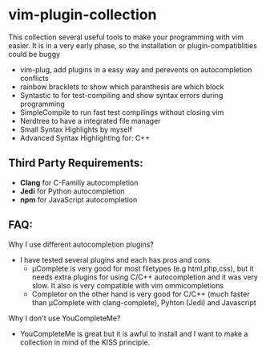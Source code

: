 # vim-plugin-collection

This collection several useful tools to make your programming with vim easier.
It is in a very early phase, so the installation or plugin-compatiblities could be buggy

* vim-plug, add plugins in a easy way and perevents on autocompletion conflicts
* rainbow bracklets to show which paranthesis are which block 
* Syntastic to for test-compiling and show syntax errors during programming
* SimpleCompile to run fast test compilings without closing vim
* Nerdtree to have a integrated file manager 
* Small Syntax Highlights by myself
* Advanced Syntax Highlighting for: C++

## Third Party Requirements:
* __Clang__ for C-Familiy autocompletion
* __Jedi__ for Python autocompletion
* __npm__ for JavaScript autocompletion 


## FAQ:

Why I use different autocompletion plugins?
* I have tested several plugins and each has pros and cons.
  * µComplete is very good for most filetypes (e.g html,php,css), but it needs extra plugins for using C/C++ autocompletion and it was very slow. It also is very compatible with vim ommicompletions
  * Completor on the other hand is very good for C/C++ (much faster than µComplete with clang-complete), Pyhton (Jedi) and Javascript

Why I don't use YouCompleteMe?
* YouCompleteMe is great but it is awful to install and I want to make a collection in mind of the KISS principle.



